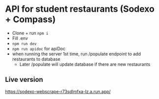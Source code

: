 # API for student restaurants (Sodexo + Compass)

- Clone + run `npm i`
- Fill .env
- `npm run dev`
- `npm run apidoc` for apiDoc
- when running the server 1st time, run /populate endpoint to add restaurants to database
  - Later /populate will update database if there are new restaurants
 
## Live version
https://sodexo-webscrape-r73sdlmfxa-lz.a.run.app/
